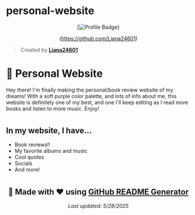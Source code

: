 # personal-website

<div align="center">

[![Profile Badge](https://img.shields.io/badge/Profile-Liana24601-blue?style=for-the-badge&logo=github)}

(https://github.com/Liana24601)

</div>

> Created by **[Liana24601](https://github.com/Liana24601)**

#

# 🚀 Personal Website

Hey there! I'm finally making the personal/book review website of my dreams! With a soft purple color palette, and lots of info about me, this website is definitely one of my best, and one I'll keep editing as I read more books and listen to more music. Enjoy!

#

## In my website, I have...

- Book reviews!!
- My favorite albums and music
- Cool quotes
- Socials
- And more!

<div align="center">

#

## 💝 Made with ❤️ using [GitHub README Generator](https://github.com/username/readme-generator)

*Last updated: 5/28/2025*

</div>

